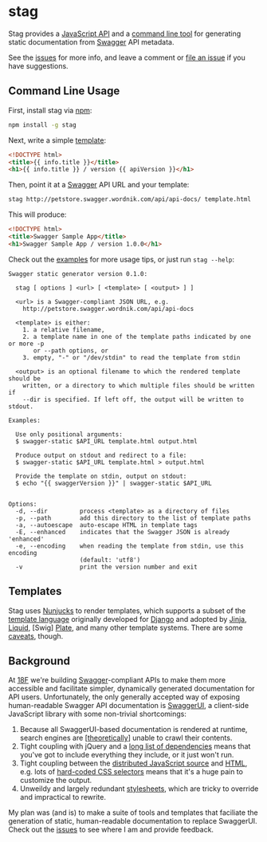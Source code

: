 # stag
Stag provides a [JavaScript API](index.js) and a [command line tool](#cli)
for generating static documentation from [Swagger] API metadata.

See the [issues] for more info, and leave a comment or [file an issue] if
you have suggestions.

## <a name="cli"></a> Command Line Usage
First, install stag via [npm]:

```sh
npm install -g stag
```

Next, write a simple [template](https://docs.djangoproject.com/en/1.7/topics/templates/):

```html
<!DOCTYPE html>
<title>{{ info.title }}</title>
<h1>{{ info.title }} / version {{ apiVersion }}</h1>
```

Then, point it at a [Swagger] API URL and your template:

```sh
stag http://petstore.swagger.wordnik.com/api/api-docs/ template.html
```

This will produce:

```html
<!DOCTYPE html>
<title>Swagger Sample App</title>
<h1>Swagger Sample App / version 1.0.0</h1>
```

Check out the [examples](examples) for more usage tips, or just run `stag --help`:

```
Swagger static generator version 0.1.0:

  stag [ options ] <url> [ <template> [ <output> ] ]

  <url> is a Swagger-compliant JSON URL, e.g.
    http://petstore.swagger.wordnik.com/api/api-docs

  <template> is either:
    1. a relative filename,
    2. a template name in one of the template paths indicated by one or more -p
       or --path options, or
    3. empty, "-" or "/dev/stdin" to read the template from stdin

  <output> is an optional filename to which the rendered template should be
    written, or a directory to which multiple files should be written if
    --dir is specified. If left off, the output will be written to stdout.

Examples:

  Use only positional arguments:
  $ swagger-static $API_URL template.html output.html

  Produce output on stdout and redirect to a file:
  $ swagger-static $API_URL template.html > output.html

  Provide the template on stdin, output on stdout:
  $ echo "{{ swaggerVersion }}" | swagger-static $API_URL


Options:
  -d, --dir         process <template> as a directory of files                  
  -p, --path        add this directory to the list of template paths            
  -a, --autoescape  auto-escape HTML in template tags                           
  -E, --enhanced    indicates that the Swagger JSON is already 'enhanced'       
  -e, --encoding    when reading the template from stdin, use this encoding
                    (default: 'utf8')                                           
  -v                print the version number and exit                           
```

## Templates
Stag uses [Nunjucks] to render templates, which supports a subset of the
[template language](https://docs.djangoproject.com/en/1.7/topics/templates/)
originally developed for [Django] and adopted by [Jinja], [Liquid], [Swig]
[Plate], and many other template systems. There are some
[caveats](https://github.com/shawnbot/stag/issues/5), though.

## Background
At [18F] we're building [Swagger]-compliant APIs to make them more accessible
and facilitate simpler, dynamically generated documentation for API users.
Unfortunately, the only generally accepted way of exposing human-readable
Swagger API documentation is [SwaggerUI], a client-side JavaScript library with
some non-trivial shortcomings:

1. Because all SwaggerUI-based documentation is rendered at runtime, search
   engines are [[theoretically](https://developers.google.com/webmasters/ajax-crawling/)]
   unable to crawl their contents.
1. Tight coupling with jQuery and a [long list of dependencies](https://github.com/swagger-api/swagger-ui/blob/master/dist/index.html#L10-L21)
   means that you've got to include everything they include, or it just won't
   run.
1. Tight coupling between the [distributed JavaScript source](https://github.com/swagger-api/swagger-ui/blob/master/dist/swagger-ui.js)
   and [HTML](https://github.com/swagger-api/swagger-ui/blob/master/dist/index.html),
   e.g. lots of [hard-coded CSS selectors](https://github.com/swagger-api/swagger-ui/blob/master/dist/swagger-ui.js#L23)
   means that it's a huge pain to customize the output.
1. Unweildy and largely redundant [stylesheets](https://github.com/swagger-api/swagger-ui/blob/master/dist/css/screen.css),
   which are tricky to override and impractical to rewrite.

My plan was (and is) to make a suite of tools and templates that faciliate the
generation of static, human-readable documentation to replace SwaggerUI. Check
out the [issues] to see where I am and provide feedback.

[18F]: https://18f.gsa.gov
[issues]: https://github.com/shawnbot/swagger-static/issues
[file an issue]: https://github.com/shawnbot/swagger-static/issues/new
[Swagger]: http://swagger.io
[SwaggerUI]: https://github.com/swagger-api/swagger-ui/
[swagger-enhance]: https://github.com/shawnbot/swagger-enhance
[swagger-template]: https://github.com/shawnbot/swagger-template
[Django]: https://djangoproject.com/
[npm]: https://npmjs.com
[stag]: https://npmjs.com/stag
[Nunjucks]: http://mozilla.github.io/nunjucks/
[Jinja]: http://jinja.pocoo.org/docs/dev/templates/
[Liquid]: http://liquidmarkup.org/
[Plate]: https://github.com/chrisdickinson/plate
